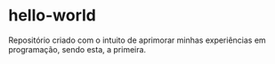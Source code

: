 # hello-world
Repositório criado com o intuito de aprimorar minhas experiências em programação, sendo esta, a primeira.
